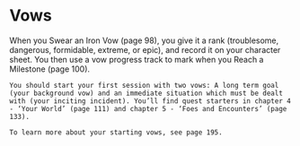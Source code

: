# Vows
When you Swear an Iron Vow (page 98), you give it a rank (troublesome, dangerous, formidable, extreme, or epic), and record it on your character sheet. You then use a vow progress track to mark when you Reach a Milestone (page 100).

	You should start your first session with two vows: A long term goal (your background vow) and an immediate situation which must be dealt with (your inciting incident). You’ll find quest starters in chapter 4 - ‘Your World’ (page 111) and chapter 5 - ‘Foes and Encounters’ (page 133).

	To learn more about your starting vows, see page 195.